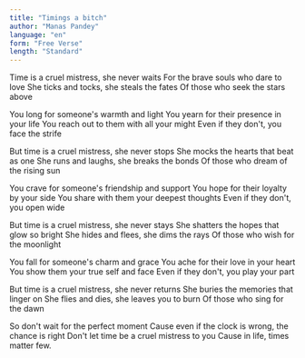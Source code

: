```yaml
---
title: "Timings a bitch"
author: "Manas Pandey"
language: "en"
form: "Free Verse"
length: "Standard"
---
```

Time is a cruel mistress, she never waits
For the brave souls who dare to love
She ticks and tocks, she steals the fates
Of those who seek the stars above

You long for someone's warmth and light
You yearn for their presence in your life
You reach out to them with all your might
Even if they don't, you face the strife

But time is a cruel mistress, she never stops
She mocks the hearts that beat as one
She runs and laughs, she breaks the bonds
Of those who dream of the rising sun

You crave for someone's friendship and support
You hope for their loyalty by your side
You share with them your deepest thoughts
Even if they don't, you open wide

But time is a cruel mistress, she never stays
She shatters the hopes that glow so bright
She hides and flees, she dims the rays
Of those who wish for the moonlight

You fall for someone's charm and grace
You ache for their love in your heart
You show them your true self and face
Even if they don't, you play your part

But time is a cruel mistress, she never returns
She buries the memories that linger on
She flies and dies, she leaves you to burn
Of those who sing for the dawn

So don't wait for the perfect moment
Cause even if the clock is wrong, the chance is right
Don't let time be a cruel mistress to you
Cause in life, times matter few.